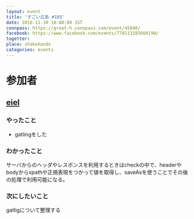 ```yaml
---
layout: event
title: 'すごい広島 #185'
date: 2016-11-30 18:00:00 JST
connpass: https://great-h.connpass.com/event/45848/
facebook: https://www.facebook.com/events/778113185660190/
togetter: 
place: shakehands
categories: events
---
```


# 参加者

## [eiel](http://eiel.info/)

### やったこと

* gatlingをした

### わかったこと

サーバからのヘッダやレスポンスを利用するときはcheckの中で、headerやbodyからxpathや正規表現をつかって値を取得し、saveAsを使うことでその後の処理で利用可能になる。

### 次にしたいこと

gatligについて整理する
